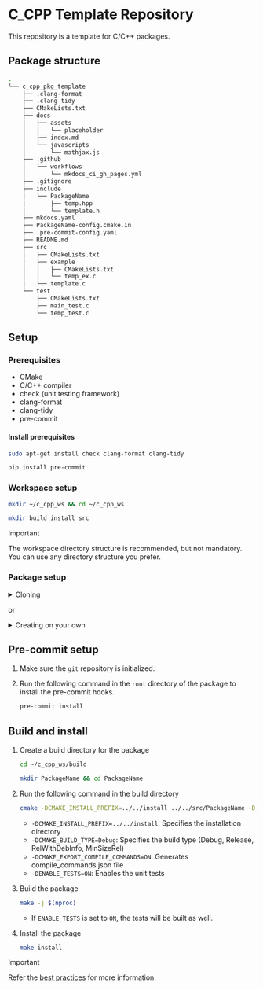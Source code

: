# C_CPP Template Repository

This repository is a template for C/C++ packages.

## Package structure

``` bash
.
└── c_cpp_pkg_template
    ├── .clang-format
    ├── .clang-tidy
    ├── CMakeLists.txt
    ├── docs
    │   ├── assets
    │   │   └── placeholder
    │   ├── index.md
    │   └── javascripts
    │       └── mathjax.js
    ├── .github
    │   └── workflows
    │       └── mkdocs_ci_gh_pages.yml
    ├── .gitignore
    ├── include
    │   └── PackageName
    │       ├── temp.hpp
    │       └── template.h
    ├── mkdocs.yaml
    ├── PackageName-config.cmake.in
    ├── .pre-commit-config.yaml
    ├── README.md
    ├── src
    │   ├── CMakeLists.txt
    │   ├── example
    │   │   ├── CMakeLists.txt
    │   │   └── temp_ex.c
    │   └── template.c
    └── test
        ├── CMakeLists.txt
        ├── main_test.c
        └── temp_test.c
```

## Setup

### Prerequisites

- CMake
- C/C++ compiler
- check (unit testing framework)
- clang-format
- clang-tidy
- pre-commit

#### Install prerequisites

``` bash
sudo apt-get install check clang-format clang-tidy

pip install pre-commit
```

### Workspace setup

``` bash
mkdir ~/c_cpp_ws && cd ~/c_cpp_ws

mkdir build install src
```

> [!IMPORTANT]  
> The workspace directory structure is recommended, but not mandatory. You can use any directory structure you prefer.

### Package setup

<details>
<summary>Cloning</summary>
<br>

1. Clone the repository

    ``` bash
    cd ~/c_cpp_ws/src

    git clone git@github.com:secorolab/c_cpp_pkg_template.git
    ```

2. Rename the cloned repository

    ``` bash
    mv c_cpp_pkg_template <PackageName>

    cd <PackageName>
    ```

3. Rename the `PackageName` in the CMakeLists.txt file, header and source files, folder names, config file, etc.

</details>

or

<details>
<summary>Creating on your own</summary>
<br>

1. Follow the package structure and create the necessary files and directories
2. Add the necessary content to the files
3. Initialize the git repository

    ``` bash
    git init
    ```

</details>

## Pre-commit setup

1. Make sure the `git` repository is initialized.

2. Run the following command in the `root` directory of the package to install the pre-commit hooks.

    ``` bash
    pre-commit install
    ```

## Build and install

1. Create a build directory for the package

    ``` bash
    cd ~/c_cpp_ws/build

    mkdir PackageName && cd PackageName
    ```

2. Run the following command in the build directory

    ``` bash
    cmake -DCMAKE_INSTALL_PREFIX=../../install ../../src/PackageName -DCMAKE_BUILD_TYPE=Debug -DCMAKE_EXPORT_COMPILE_COMMANDS=ON -DENABLE_TESTS=ON
    ```

    - `-DCMAKE_INSTALL_PREFIX=../../install`: Specifies the installation directory
    - `-DCMAKE_BUILD_TYPE=Debug`: Specifies the build type (Debug, Release, RelWithDebInfo, MinSizeRel)
    - `-DCMAKE_EXPORT_COMPILE_COMMANDS=ON`: Generates compile_commands.json file
    - `-DENABLE_TESTS=ON`: Enables the unit tests

3. Build the package

    ``` bash
    make -j $(nproc)
    ```

    - If `ENABLE_TESTS` is set to `ON`, the tests will be built as well.

4. Install the package

    ``` bash
    make install
    ```

> [!IMPORTANT]  
> Refer the [best practices](https://github.com/secorolab/.github-private/blob/main/best_practices/c_cpp.md) for more information.
